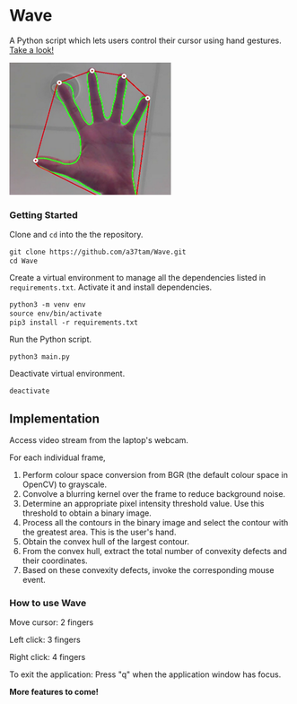 # Wave

A Python script which lets users control their cursor using hand gestures. [Take a look!](https://youtu.be/OOSNbBzDD1I)

![](Images/hand-detection.png)

### Getting Started

Clone and <code>cd</code> into the the repository.

```
git clone https://github.com/a37tam/Wave.git
cd Wave
```

Create a virtual environment to manage all the dependencies listed in <code>requirements.txt</code>. Activate it and install dependencies.

```
python3 -m venv env
source env/bin/activate
pip3 install -r requirements.txt
```

Run the Python script.

```
python3 main.py
```

Deactivate virtual environment.
```
deactivate
```

## Implementation

Access video stream from the laptop's webcam.

For each individual frame,

1. Perform colour space conversion from BGR (the default colour space in OpenCV) to grayscale.
2. Convolve a blurring kernel over the frame to reduce background noise. 
3. Determine an appropriate pixel intensity threshold value. Use this threshold to obtain a binary image.
4. Process all the contours in the binary image and select the contour with the greatest area. This is the user's hand.
5. Obtain the convex hull of the largest contour.
6. From the convex hull, extract the total number of convexity defects and their coordinates.
7. Based on these convexity defects, invoke the corresponding mouse event.

### How to use Wave

Move cursor: 2 fingers

Left click: 3 fingers

Right click: 4 fingers

To exit the application: Press "q" when the application window has focus.

**More features to come!**